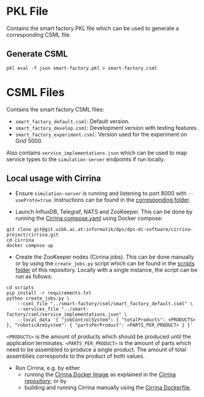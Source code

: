 # PKL File

Contains the smart factory PKL file which can be used to generate a corresponding CSML file.

## Generate CSML

```
pkl eval -f json smart-factory.pkl > smart-factory.csml
```

# CSML Files

Contains the smart factory CSML files:

- `smart_factory_default.csml`: Default version.
- `smart_factory_develop.csml`: Development version with testing features.
- `smart_factory_experiment.csml`: Version used for the experiment on Grid`5000.

Also contains `service_implementations.json` which can be used to map service types to the `simulation-server` 
endpoints if run locally.

## Local usage with Cirrina

- Ensure `simulation-server` is running and listening to port 8000 with `--useProto=true`. Instructions can be found in
the [corresponding folder](../simulation-server).

- Launch InfluxDB, Telegraf, NATS and ZooKeeper. This can be done by running the 
[Cirrina compose.yaml](https://git.uibk.ac.at/informatik/dps/dps-dc-software/cirrina-project/cirrina/-/blob/develop/compose.yaml)
using Docker compose:

```
git clone git@git.uibk.ac.at:informatik/dps/dps-dc-software/cirrina-project/cirrina.git
cd cirrina
docker compose up
```

- Create the ZooKeeper nodes (Cirrina jobs). This can be done manually or by using the `create_jobs.py` script which
can be found in the [scripts folder](../../scripts) of this repository. Locally with a single instance, the script can
be run as follows:

```
cd scripts
pip install -r requirements.txt
python create_jobs.py \
    --csml_file "../smart-factory/csml/smart_factory_default.csml" \
    --services_file "../smart-factory/csml/service_implementations.json" \
    --local_data '{ "jobControlSystem": { "totalProducts": <PRODUCTS> }, "roboticArmSystem": { "partsPerProduct": <PARTS_PER_PRODUCT> } }'
```
`<PRODUCTS>` is the amount of products which should be produced until the application terminates. `<PARTS_PER_PRODUCT>` 
is the amount of parts which need to be assembled to produce a single product. The amount of total assemblies 
corresponds to the product of both values.

- Run Cirrina, e.g. by either
  - running the [Cirrina Docker Image](https://hub.docker.com/r/marlonetheredgeuibk/cirrina) as explained in the 
  [Cirrina repository](https://git.uibk.ac.at/informatik/dps/dps-dc-software/cirrina-project/cirrina); or by
  - building and running Cirrina manually using the 
  [Cirrina Dockerfile](https://git.uibk.ac.at/informatik/dps/dps-dc-software/cirrina-project/cirrina/-/blob/develop/Dockerfile).